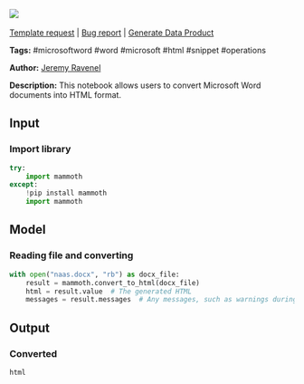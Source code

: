 <a href="https://app.naas.ai/user-redirect/naas/downloader?url=https://raw.githubusercontent.com/jupyter-naas/awesome-notebooks/master/Microsoft%20Word/Microsoft_Word_Convert_to_HMTL.ipynb" target="_parent"><img src="https://naasai-public.s3.eu-west-3.amazonaws.com/Open_in_Naas_Lab.svg"/></a><br><br><a href="https://github.com/jupyter-naas/awesome-notebooks/issues/new?assignees=&labels=&template=template-request.md&title=Tool+-+Action+of+the+notebook+">Template request</a> | <a href="https://github.com/jupyter-naas/awesome-notebooks/issues/new?assignees=&labels=bug&template=bug_report.md&title=Microsoft+Word+-+Convert+to+HMTL:+Error+short+description">Bug report</a> | <a href="https://app.naas.ai/user-redirect/naas/downloader?url=https://raw.githubusercontent.com/jupyter-naas/awesome-notebooks/master/Naas/Naas_Start_data_product.ipynb" target="_parent">Generate Data Product</a>

**Tags:** #microsoftword #word #microsoft #html #snippet #operations

**Author:** [Jeremy Ravenel](https://www.linkedin.com/in/ACoAAAJHE7sB5OxuKHuzguZ9L6lfDHqw--cdnJg/)

**Description:** This notebook allows users to convert Microsoft Word documents into HTML format.

## Input

### Import library


```python
try:
    import mammoth
except:
    !pip install mammoth
    import mammoth
```

## Model

### Reading file and converting


```python
with open("naas.docx", "rb") as docx_file:
    result = mammoth.convert_to_html(docx_file)
    html = result.value  # The generated HTML
    messages = result.messages  # Any messages, such as warnings during conversion
```

## Output

### Converted


```python
html
```
